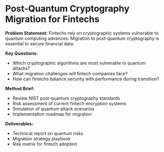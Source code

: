 # Post-Quantum Cryptography Migration for Fintechs

**Problem Statement:** Fintechs rely on cryptographic systems vulnerable to quantum computing advances. Migration to post-quantum cryptography is essential to secure financial data.

**Key Questions:**
- Which cryptographic algorithms are most vulnerable to quantum attacks?  
- What migration challenges will fintech companies face?  
- How can fintechs balance security with performance during transition?  

**Method Brief:**
- Review NIST post-quantum cryptography standards  
- Risk assessment of current fintech encryption systems  
- Simulation of quantum attack scenarios  
- Implementation roadmap for migration  

**Deliverables:**
- Technical report on quantum risks  
- Migration strategy playbook  
- Risk matrix for fintech adoption  